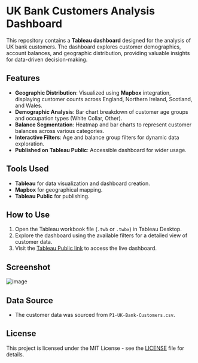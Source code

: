 # UK Bank Customers Analysis Dashboard

This repository contains a **Tableau dashboard** designed for the analysis of UK bank customers. The dashboard explores customer demographics, account balances, and geographic distribution, providing valuable insights for data-driven decision-making.

## Features

- **Geographic Distribution**: Visualized using **Mapbox** integration, displaying customer counts across England, Northern Ireland, Scotland, and Wales.
- **Demographic Analysis**: Bar chart breakdown of customer age groups and occupation types (White Collar, Other).
- **Balance Segmentation**: Heatmap and bar charts to represent customer balances across various categories.
- **Interactive Filters**: Age and balance group filters for dynamic data exploration.
- **Published on Tableau Public**: Accessible dashboard for wider usage.

## Tools Used

- **Tableau** for data visualization and dashboard creation.
- **Mapbox** for geographical mapping.
- **Tableau Public** for publishing.

## How to Use

1. Open the Tableau workbook file (`.twb` or `.twbx`) in Tableau Desktop.
2. Explore the dashboard using the available filters for a detailed view of customer data.
3. Visit the [Tableau Public link](https://public.tableau.com/app/profile/anurag.mohan3372/viz/Section_6_UK_bank_customers/Dashboard1) to access the live dashboard.

## Screenshot
![image](https://github.com/user-attachments/assets/99ea3ebd-f85f-48c1-a221-6a365766fc85)


## Data Source

- The customer data was sourced from `P1-UK-Bank-Customers.csv`.

## License

This project is licensed under the MIT License - see the [LICENSE](https://github.com/ArgonMoscovium/Tableau-Data-Visualization-Project/blob/main/LICENSE) file for details.




